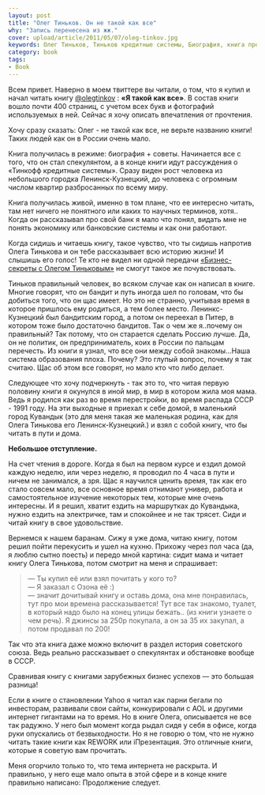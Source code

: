 ```yaml
---
layout: post
title: "Олег Тиньков. Он не такой как все"
why: "Запись перенесена из жж."
cover: upload/article/2011/05/07/oleg-tinkov.jpg
keywords: Олег Тиньков, Тиньков кредитные системы, Биография, книга про тинькова, отзыв о книге Я такой как все, Я такой как все книга
category: book
tags:
- Book
---
```



Всем привет. Наверно в моем твиттере вы читали, о том, что я купил и начал читать книгу [@olegtinkov](http://twitter.com/olegtinkov/)  : **«Я такой как все»**.
В состав книги вошло почти 400 страниц, с учетом всех букв и фотографий используемых в ней.
Сейчас я хочу описать впечатления от прочтения.

Хочу сразу сказать: Олег - не такой как все, не верьте названию книги! Таких людей как он в России очень мало.

Книга получилась в режиме: биография + советы. Начинается все с того, что он стал спекулянтом, а в конце книги идут рассуждения о  «Тинкофф кредитные системы». Сразу виден рост человека из небольшого городка Ленинск-Кузнецкий, до человека с огромным числом квартир разбросанных по всему миру.

Книга получилась живой, именно в том плане, что ее интересно читать, там нет ничего не понятного или каких то научных терминов, хотя.. Когда он рассказывал про свой банк я мало что понял, видать мне не понять экономику или банковские системы и как они работают.

Когда сидишь и читаешь книгу, такое чувство, что ты сидишь напротив Олега Тинькова и он тебе рассказывает всю историю жизни! И слышишь его голос! Те кто не видел ни одной передачи [«Бизнес-секреты с Олегом Тиньковым»](http://russia.ru/program/biznes-sekrety_s_olegom_tinkovym/) не смогут такое же почувствовать.

Тиньков правильный человек, во всяком случае как он написал в книге. Многие говорят, что он бандит и путь иногда шел по головам, что бы добиться того, что он щас имеет. Но это не странно, учитывая время в которое пришлось ему родиться, а тем более место. Ленинкс-Кузнецкий был бандитским город, а потом он переехал в Питер, в котором тоже было достаточно бандитов. Так о чем же я..почему он правильный? Так потому, что он старается сделать Россию лучше. Да, он не политик, он предприниматель, коих в России по пальцам перечесть. Из книги я узнал, что все они между собой знакомы...Наша система образования плоха. Почему? Это глупый вопрос, почему я так считаю. Щас об этом все говорят, но мало кто что либо делает.

Следующее что хочу подчеркнуть - так это то, что читая первую половину книги я окунулся в иной мир, в мир в котором жила моя мама. Ведь я родился как раз во время перестройки, во время распада СССР - 1991 году. На эти выходные я приехал к себе домой, в маленький город Кувандык (это для меня такая же маленькая родина, как для Олега Тинькова его Ленинск-Кузнецкий.) и взял с собой книгу, что бы читать в пути и дома.

**Небольшое отступление.**

На счет чтения в дороге. Когда я был на первом курсе и ездил домой каждую неделю, или через неделю, я проводил по 4 часа в пути и ничем не занимался, а зря. Щас я научился ценить время, так как его стало совсем мало, все основное время отнимают универ, работа и самостоятельное изучение некоторых тем, которые мне очень интересны. И я решил, хватит ездить на маршрутках до Кувандыка, нужно ездить на электричке, там и спокойнее и не так трясет. Сиди и читай книгу в свое удовольствие.

Вернемся к нашем баранам. Сижу я уже дома, читаю книгу, потом решил пойти перекусить и ушел на кухню. Прихожу через пол часа (да, я люблю сытно поесть) и передо мной картина: сидит мама и читает книгу Олега Тинькова, потом смотрит на меня и спрашивает:

> — Ты купил её или взял почитать у кого то? <br>
> — Я заказал с Озона её :) <br>
> — значит дочитывай книгу и оставь дома, она мне понравилась, тут про мои времена рассказывается! Тут все так знакомо, туалет, в который надо было на конец улицы бежать.. (из книги узнаете о чем речь). Я джинсы за 250р покупала, а он за 35 их закупал, а потом продавал по 200!

Так что эта книга даже можно включит в раздел история советского союза. Ведь реально рассказывает о спекулянтах и обстановке вообще в СССР.

Сравнивая книгу с книгами зарубежных бизнес успехов — это большая разница!

Если в книге о становлении Yahoo я читал как парни бегали по инвесторам, развивали свои сайты, конкурировали с AOL и другими интернет гигантами на то время. Но в книге Олега, описывается не все так радужно. У него был момент когда рыдал сидя у себя в офисе, когда руки опускались от безвыходности. Но я не говорю о том, что не нужно читать такие книги как REWORK или iПрезентация. Это отличные книги, которые я советую вам прочитать.

Меня огорчило только то, что тема интернета не раскрыта. И правильно, у него еще мало опыта в этой сфере и в конце книге правильно написано: Продолжение следует.

